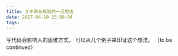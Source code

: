 ```yaml
---
title: 关于职业规划的一点想法
date: 2017-04-10 15:56:04
tags:
---
```


写代码会影响人的思维方式。
可以从几个例子来印证这个想法。
（to be continued）